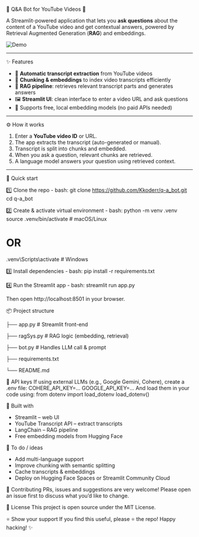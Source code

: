 🤖 Q&A Bot for YouTube Videos 🎥

A Streamlit-powered application that lets you **ask questions** about the content of a YouTube video and get contextual answers, powered by Retrieval Augmented Generation (**RAG**) and embeddings.

![Demo](https://github.com/Kkoderr/q-a_bot/assets/img_2.png) 

---

✨ Features
- 📜 **Automatic transcript extraction** from YouTube videos  
- 🧩 **Chunking & embeddings** to index video transcripts efficiently  
- 🧠 **RAG pipeline**: retrieves relevant transcript parts and generates answers  
- 🖼 **Streamlit UI**: clean interface to enter a video URL and ask questions  
- 🧪 Supports free, local embedding models (no paid APIs needed)

---

⚙️ How it works
1. Enter a **YouTube video ID** or URL.
2. The app extracts the transcript (auto-generated or manual).
3. Transcript is split into chunks and embedded.
4. When you ask a question, relevant chunks are retrieved.
5. A language model answers your question using retrieved context.

---

🚀 Quick start

1️⃣ Clone the repo -
  bash:
  git clone https://github.com/Kkoderr/q-a_bot.git
  cd q-a_bot
  
2️⃣ Create & activate virtual environment -
  bash:
  python -m venv .venv
  source .venv/bin/activate  # macOS/Linux
  # OR
  .venv\Scripts\activate     # Windows
  
3️⃣ Install dependencies -
  bash:
  pip install -r requirements.txt

4️⃣ Run the Streamlit app -
  bash:
  streamlit run app.py
  
  Then open http://localhost:8501 in your browser.

📦 Project structure

├── app.py               # Streamlit front-end

├── ragSys.py            # RAG logic (embedding, retrieval)

├── bot.py               # Handles LLM call & prompt

├── requirements.txt

└── README.md

🔑 API keys
If using external LLMs (e.g., Google Gemini, Cohere), create a .env file:
  COHERE_API_KEY=...
  GOOGLE_API_KEY=...
And load them in your code using:
  from dotenv import load_dotenv
  load_dotenv()

🧠 Built with
- Streamlit – web UI
- YouTube Transcript API – extract transcripts
- LangChain – RAG pipeline
- Free embedding models from Hugging Face

📍 To do / ideas
 - Add multi-language support
 - Improve chunking with semantic splitting
 - Cache transcripts & embeddings
 - Deploy on Hugging Face Spaces or Streamlit Community Cloud

🤝 Contributing
PRs, issues and suggestions are very welcome!
Please open an issue first to discuss what you’d like to change.

📄 License
This project is open source under the MIT License.

⭐️ Show your support
If you find this useful, please ⭐️ the repo!
Happy hacking! ✨
